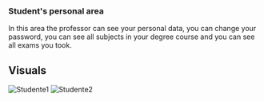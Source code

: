 ### Student's personal area
In this area the professor can see your personal data, you can change your password, you can see all subjects in your degree course and you can see all exams you took.

## Visuals
![Studente1](https://user-images.githubusercontent.com/79788833/119336167-93bd4f00-bc8d-11eb-9bed-bd0f5e8bfc13.JPG)
![Studente2](https://user-images.githubusercontent.com/79788833/119336170-9455e580-bc8d-11eb-96f4-cbc1eee75917.JPG)

